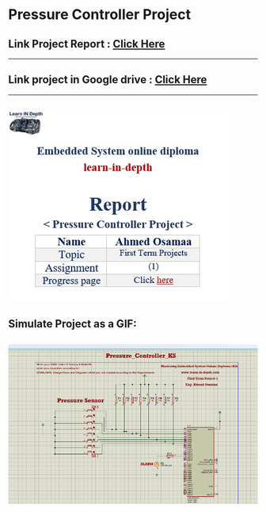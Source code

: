 # Pressure Controller Project
## Link Project Report : [Click Here](https://drive.google.com/file/d/1zoTYS59a6DH6qmlwvglsUqiOI0gd_YC1/view?usp=share_link)
---
## Link project in Google drive : [Click Here](https://drive.google.com/drive/u/1/folders/1B0l9yvlQitrus9HzBuWI3Zk03qri36sW)
---
![image](https://github.com/AhmedOSAA/Embedded_System_Diploma/blob/main/Unit_5_FirstTerm_Exams/Pressure_Controller_Project_1/Cover.jpg)
---
## Simulate Project as a GIF:
![image](https://github.com/AhmedOSAA/Embedded_System_Diploma/blob/main/Unit_5_FirstTerm_Exams/Pressure_Controller_Project_1/Pressure_Controller_GIF.gif)
---

